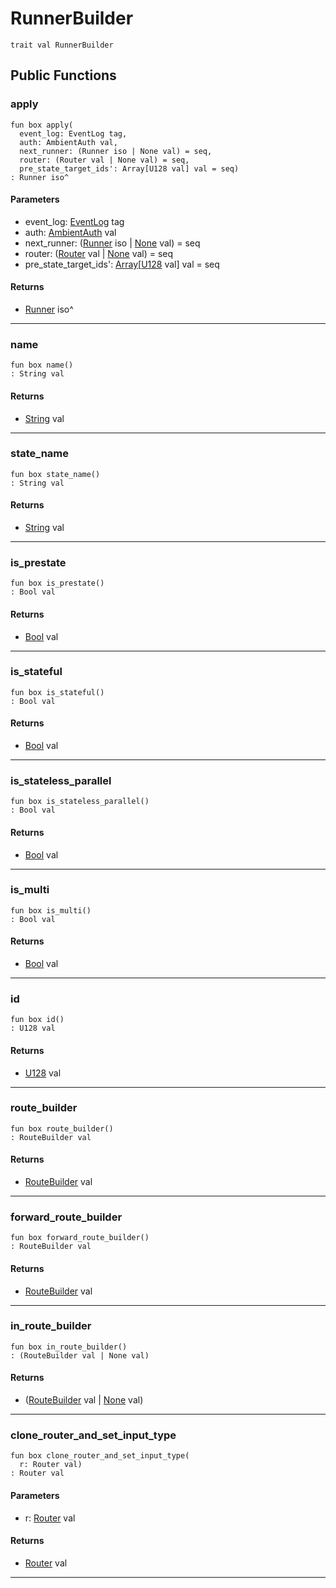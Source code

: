 # RunnerBuilder

```pony
trait val RunnerBuilder
```

## Public Functions

### apply

```pony
fun box apply(
  event_log: EventLog tag,
  auth: AmbientAuth val,
  next_runner: (Runner iso | None val) = seq,
  router: (Router val | None val) = seq,
  pre_state_target_ids': Array[U128 val] val = seq)
: Runner iso^
```
#### Parameters

*   event_log: [EventLog](wallaroo-ent-recovery-EventLog) tag
*   auth: [AmbientAuth](builtin-AmbientAuth) val
*   next_runner: ([Runner](wallaroo-core-topology-Runner) iso | [None](builtin-None) val) = seq
*   router: ([Router](wallaroo-core-topology-Router) val | [None](builtin-None) val) = seq
*   pre_state_target_ids': [Array](builtin-Array)\[[U128](builtin-U128) val\] val = seq

#### Returns

* [Runner](wallaroo-core-topology-Runner) iso^

---

### name

```pony
fun box name()
: String val
```

#### Returns

* [String](builtin-String) val

---

### state_name

```pony
fun box state_name()
: String val
```

#### Returns

* [String](builtin-String) val

---

### is_prestate

```pony
fun box is_prestate()
: Bool val
```

#### Returns

* [Bool](builtin-Bool) val

---

### is_stateful

```pony
fun box is_stateful()
: Bool val
```

#### Returns

* [Bool](builtin-Bool) val

---

### is_stateless_parallel

```pony
fun box is_stateless_parallel()
: Bool val
```

#### Returns

* [Bool](builtin-Bool) val

---

### is_multi

```pony
fun box is_multi()
: Bool val
```

#### Returns

* [Bool](builtin-Bool) val

---

### id

```pony
fun box id()
: U128 val
```

#### Returns

* [U128](builtin-U128) val

---

### route_builder

```pony
fun box route_builder()
: RouteBuilder val
```

#### Returns

* [RouteBuilder](wallaroo-core-routing-RouteBuilder) val

---

### forward_route_builder

```pony
fun box forward_route_builder()
: RouteBuilder val
```

#### Returns

* [RouteBuilder](wallaroo-core-routing-RouteBuilder) val

---

### in_route_builder

```pony
fun box in_route_builder()
: (RouteBuilder val | None val)
```

#### Returns

* ([RouteBuilder](wallaroo-core-routing-RouteBuilder) val | [None](builtin-None) val)

---

### clone_router_and_set_input_type

```pony
fun box clone_router_and_set_input_type(
  r: Router val)
: Router val
```
#### Parameters

*   r: [Router](wallaroo-core-topology-Router) val

#### Returns

* [Router](wallaroo-core-topology-Router) val

---

